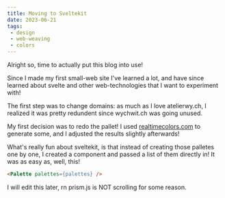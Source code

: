 ```yaml
---
title: Moving to Sveltekit
date: 2023-06-21
tags:
 - design
 - web-weaving
 - colors
---
```

<script>
import Palette from '$lib/components/Palette.svelte'
export const palettes = [
      {
        text: '#020302',
        'background': '#fafafa',
        'primary': '#b6afda',
        'secondary': '#f5d6e3',
        'accent': '#bdd9af',
      },
      {
        'text': '#06050a',
        'background': '#efeef7',
        'primary': '#51458c',
        'secondary': '#ffffff',
        'accent': '#5b4d9d',
        },
      {
        'text': '#130105',
        'background': '#fde3e7',
        'primary': '#f792a4',
        'secondary': '#fffafb',
        'accent': '#f57a91',
      }
    ]
</script>
Alright so, time to actually put this blog into use!

Since I made my first small-web site I've learned a lot, and have since learned about svelte and other web-technologies that I want to experiment with!

The first step was to change domains: as much as I love atelierwy.ch, I realized it was pretty redundent since wychwit.ch was going unused.

My first decision was to redo the pallet! I used [realtimecolors.com](https://realtimecolors.com/) to generate some, and I adjusted the results slightly afterwards!
<Palette palettes={palettes} />

What's really fun about sveltekit, is that instead of creating those palletes one by one, I created a component and passed a list of them directly in! It was as easy as, well, this! 

```md
<Palette palettes={palettes} />
```
I will edit this later, rn prism.js is NOT scrolling for some reason.
